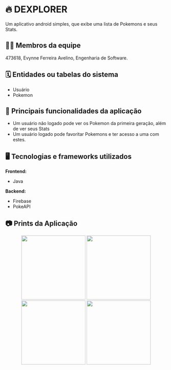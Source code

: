 # :fire: DEXPLORER

Um aplicativo android simples, que exibe uma lista de Pokemons e seus Stats.

## :technologist: Membros da equipe

473618, Evynne Ferreira Avelino, Engenharia de Software.

## :spiral_calendar: Entidades ou tabelas do sistema

- Usuário
- Pokemon

## :triangular_flag_on_post: Principais funcionalidades da aplicação

- Um usuário não logado pode ver os Pokemon da primeira geração, além de ver seus Stats
- Um usuário logado pode favoritar Pokemons e ter acesso a uma com estes.

## :desktop_computer: Tecnologias e frameworks utilizados

**Frontend:**

- Java 

**Backend:**

- Firebase
- PokeAPI

## :camera: Prints da Aplicação
<div align="center"> 
<img src="https://github.com/user-attachments/assets/69936cbb-2c0b-490b-b823-91f39afb7bbc" width="200px" /> 
<img src="https://github.com/user-attachments/assets/dc725a09-a578-4d4f-80a7-8296aee5cb43" width="200px" /> 
<img src="https://github.com/user-attachments/assets/60487ae2-2139-4ede-ab2e-68692e576c1f" width="200px" /> 
<img src="https://github.com/user-attachments/assets/584d1278-5bea-4b84-bac7-5d127bad2b27" width="200px" /> 

</div>



